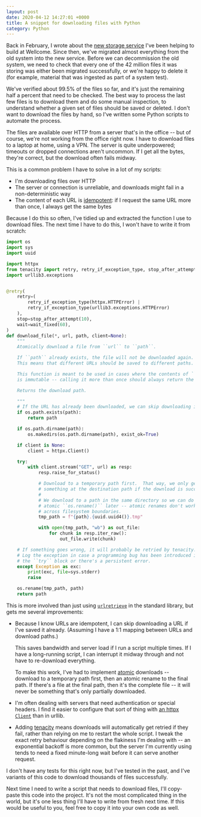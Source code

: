 ```yaml
---
layout: post
date: 2020-04-12 14:27:01 +0000
title: A snippet for downloading files with Python
category: Python
---
```


Back in February, I wrote about the [new storage service][storage] I've been helping to build at Wellcome.
Since then, we've migrated almost everything from the old system into the new service.
Before we can decommission the old system, we need to check that every one of the 42&nbsp;million files it was storing was either been migrated successfully, or we're happy to delete it (for example, material that was ingested as part of a system test).

[storage]: https://stacks.wellcomecollection.org/building-wellcome-collections-new-archival-storage-service-3f68ff21927e

We've verified about 99.5% of the files so far, and it's just the remaining half a percent that need to be checked.
The best way to process the last few files is to download them and do some manual inspection, to understand whether a given set of files should be saved or deleted.
I don't want to download the files by hand, so I've written some Python scripts to automate the process.

The files are available over HTTP from a server that's in the office -- but of course, we're not working from the office right now.
I have to download files to a laptop at home, using a VPN.
The server is quite underpowered; timeouts or dropped connections aren't uncommon.
If I get all the bytes, they're correct, but the download often fails midway.

This is a common problem I have to solve in a lot of my scripts:

*   I'm downloading files over HTTP
*   The server or connection is unreliable, and downloads might fail in a non-deterministic way
*   The content of each URL is [idempotent]: if I request the same URL more than once, I always get the same bytes

[idempotent]: https://en.wikipedia.org/wiki/Idempotence

Because I do this so often, I've tidied up and extracted the function I use to download files.
The next time I have to do this, I won't have to write it from scratch:

```python
import os
import sys
import uuid

import httpx
from tenacity import retry, retry_if_exception_type, stop_after_attempt, wait_fixed
import urllib3.exceptions


@retry(
    retry=(
        retry_if_exception_type(httpx.HTTPError) |
        retry_if_exception_type(urllib3.exceptions.HTTPError)
    ),
    stop=stop_after_attempt(10),
    wait=wait_fixed(60),
)
def download_file(*, url, path, client=None):
    """
    Atomically download a file from ``url`` to ``path``.

    If ``path`` already exists, the file will not be downloaded again.
    This means that different URLs should be saved to different paths.

    This function is meant to be used in cases where the contents of ``url``
    is immutable -- calling it more than once should always return the same bytes.

    Returns the download path.

    """
    # If the URL has already been downloaded, we can skip downloading it again.
    if os.path.exists(path):
        return path

    if os.path.dirname(path):
        os.makedirs(os.path.dirname(path), exist_ok=True)

    if client is None:
        client = httpx.Client()

    try:
        with client.stream("GET", url) as resp:
            resp.raise_for_status()

            # Download to a temporary path first.  That way, we only get
            # something at the destination path if the download is successful.
            #
            # We download to a path in the same directory so we can do an
            # atomic ``os.rename()`` later -- atomic renames don't work
            # across filesystem boundaries.
            tmp_path = f"{path}.{uuid.uuid4()}.tmp"

            with open(tmp_path, "wb") as out_file:
                for chunk in resp.iter_raw():
                    out_file.write(chunk)

    # If something goes wrong, it will probably be retried by tenacity.
    # Log the exception in case a programming bug has been introduced in
    # the ``try`` block or there's a persistent error.
    except Exception as exc:
        print(exc, file=sys.stderr)
        raise

    os.rename(tmp_path, path)
    return path
```

This is more involved than just using [`urlretrieve`][urlretrieve] in the standard library, but gets me several improvements:

[urlretrieve]: https://docs.python.org/3/library/urllib.request.html#urllib.request.urlretrieve

*   Because I know URLs are idempotent, I can skip downloading a URL if I've saved it already.
    (Assuming I have a 1:1 mapping between URLs and download paths.)

    This saves bandwidth and server load if I run a script multiple times.
    If I have a long-running script, I can interrupt it midway through and not have to re-download everything.

    To make this work, I've had to implement [atomic] downloads -- download to a temporary path first, then an atomic rename to the final path.
    If there's a file at the final path, then it's the complete file -- it will never be something that's only partially downloaded.

*   I'm often dealing with servers that need authentication or special headers.
    I find it easier to configure that sort of thing with [an httpx `Client`][httpx] than in urllib.

*   Adding [tenacity] means downloads will automatically get retried if they fail, rather than relying on me to restart the whole script.
    I tweak the exact retry behaviour depending on the flakiness I'm dealing with -- an exponential backoff is more common, but the server I'm currently using tends to need a fixed minute-long wait before it can serve another request.

[atomic]: https://en.wikipedia.org/wiki/Atomicity_(database_systems)
[httpx]: https://www.python-httpx.org/advanced/
[tenacity]: https://tenacity.readthedocs.io/en/latest/

I don't have any tests for this right now, but I've tested in the past, and I've variants of this code to download thousands of files successfully.

Next time I need to write a script that needs to download files, I'll copy-paste this code into the project.
It's not the most complicated thing in the world, but it's one less thing I'll have to write from fresh next time.
If this would be useful to you, feel free to copy it into your own code as well.
